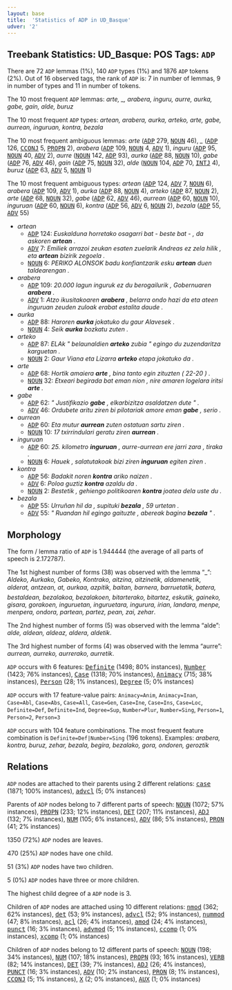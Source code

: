 ```yaml
---
layout: base
title:  'Statistics of ADP in UD_Basque'
udver: '2'
---
```


## Treebank Statistics: UD_Basque: POS Tags: `ADP`

There are 72 `ADP` lemmas (1%), 140 `ADP` types (1%) and 1876 `ADP` tokens (2%).
Out of 16 observed tags, the rank of `ADP` is: 7 in number of lemmas, 9 in number of types and 11 in number of tokens.

The 10 most frequent `ADP` lemmas: <em>arte, _, arabera, inguru, aurre, aurka, gabe, gain, alde, buruz</em>

The 10 most frequent `ADP` types:  <em>artean, arabera, aurka, arteko, arte, gabe, aurrean, inguruan, kontra, bezala</em>

The 10 most frequent ambiguous lemmas: <em>arte</em> (<tt><a href="eu-pos-ADP.html">ADP</a></tt> 279, <tt><a href="eu-pos-NOUN.html">NOUN</a></tt> 46), <em>_</em> (<tt><a href="eu-pos-ADP.html">ADP</a></tt> 126, <tt><a href="eu-pos-CCONJ.html">CCONJ</a></tt> 5, <tt><a href="eu-pos-PROPN.html">PROPN</a></tt> 2), <em>arabera</em> (<tt><a href="eu-pos-ADP.html">ADP</a></tt> 109, <tt><a href="eu-pos-NOUN.html">NOUN</a></tt> 4, <tt><a href="eu-pos-ADV.html">ADV</a></tt> 1), <em>inguru</em> (<tt><a href="eu-pos-ADP.html">ADP</a></tt> 95, <tt><a href="eu-pos-NOUN.html">NOUN</a></tt> 40, <tt><a href="eu-pos-ADV.html">ADV</a></tt> 2), <em>aurre</em> (<tt><a href="eu-pos-NOUN.html">NOUN</a></tt> 142, <tt><a href="eu-pos-ADP.html">ADP</a></tt> 93), <em>aurka</em> (<tt><a href="eu-pos-ADP.html">ADP</a></tt> 88, <tt><a href="eu-pos-NOUN.html">NOUN</a></tt> 10), <em>gabe</em> (<tt><a href="eu-pos-ADP.html">ADP</a></tt> 76, <tt><a href="eu-pos-ADV.html">ADV</a></tt> 46), <em>gain</em> (<tt><a href="eu-pos-ADP.html">ADP</a></tt> 75, <tt><a href="eu-pos-NOUN.html">NOUN</a></tt> 32), <em>alde</em> (<tt><a href="eu-pos-NOUN.html">NOUN</a></tt> 104, <tt><a href="eu-pos-ADP.html">ADP</a></tt> 70, <tt><a href="eu-pos-INTJ.html">INTJ</a></tt> 4), <em>buruz</em> (<tt><a href="eu-pos-ADP.html">ADP</a></tt> 63, <tt><a href="eu-pos-ADV.html">ADV</a></tt> 5, <tt><a href="eu-pos-NOUN.html">NOUN</a></tt> 1)

The 10 most frequent ambiguous types:  <em>artean</em> (<tt><a href="eu-pos-ADP.html">ADP</a></tt> 124, <tt><a href="eu-pos-ADV.html">ADV</a></tt> 7, <tt><a href="eu-pos-NOUN.html">NOUN</a></tt> 6), <em>arabera</em> (<tt><a href="eu-pos-ADP.html">ADP</a></tt> 109, <tt><a href="eu-pos-ADV.html">ADV</a></tt> 1), <em>aurka</em> (<tt><a href="eu-pos-ADP.html">ADP</a></tt> 88, <tt><a href="eu-pos-NOUN.html">NOUN</a></tt> 4), <em>arteko</em> (<tt><a href="eu-pos-ADP.html">ADP</a></tt> 87, <tt><a href="eu-pos-NOUN.html">NOUN</a></tt> 2), <em>arte</em> (<tt><a href="eu-pos-ADP.html">ADP</a></tt> 68, <tt><a href="eu-pos-NOUN.html">NOUN</a></tt> 32), <em>gabe</em> (<tt><a href="eu-pos-ADP.html">ADP</a></tt> 62, <tt><a href="eu-pos-ADV.html">ADV</a></tt> 46), <em>aurrean</em> (<tt><a href="eu-pos-ADP.html">ADP</a></tt> 60, <tt><a href="eu-pos-NOUN.html">NOUN</a></tt> 10), <em>inguruan</em> (<tt><a href="eu-pos-ADP.html">ADP</a></tt> 60, <tt><a href="eu-pos-NOUN.html">NOUN</a></tt> 6), <em>kontra</em> (<tt><a href="eu-pos-ADP.html">ADP</a></tt> 56, <tt><a href="eu-pos-ADV.html">ADV</a></tt> 6, <tt><a href="eu-pos-NOUN.html">NOUN</a></tt> 2), <em>bezala</em> (<tt><a href="eu-pos-ADP.html">ADP</a></tt> 55, <tt><a href="eu-pos-ADV.html">ADV</a></tt> 55)


* <em>artean</em>
  * <tt><a href="eu-pos-ADP.html">ADP</a></tt> 124: <em>Euskalduna horretako osagarri bat - beste bat - , da askoren <b>artean</b> .</em>
  * <tt><a href="eu-pos-ADV.html">ADV</a></tt> 7: <em>Emiliek arrazoi zeukan esaten zuelarik Andreas ez zela hilik , eta <b>artean</b> bizirik zegoela .</em>
  * <tt><a href="eu-pos-NOUN.html">NOUN</a></tt> 6: <em>PERIKO ALONSOK badu konfiantzarik esku <b>artean</b> duen taldearengan .</em>
* <em>arabera</em>
  * <tt><a href="eu-pos-ADP.html">ADP</a></tt> 109: <em>20.000 lagun inguruk ez du berogailurik , Gobernuaren <b>arabera</b> .</em>
  * <tt><a href="eu-pos-ADV.html">ADV</a></tt> 1: <em>Atzo ikusitakoaren <b>arabera</b> , belarra ondo hazi da eta ateen inguruan zeuden zuloak erabat estalita daude .</em>
* <em>aurka</em>
  * <tt><a href="eu-pos-ADP.html">ADP</a></tt> 88: <em>Haroren <b>aurka</b> jokatuko du gaur Alavesek .</em>
  * <tt><a href="eu-pos-NOUN.html">NOUN</a></tt> 4: <em>Seik <b>aurka</b> bozkatu zuten .</em>
* <em>arteko</em>
  * <tt><a href="eu-pos-ADP.html">ADP</a></tt> 87: <em>ELAk " belaunaldien <b>arteko</b> zubia " egingo du zuzendaritza karguetan .</em>
  * <tt><a href="eu-pos-NOUN.html">NOUN</a></tt> 2: <em>Gaur Viana eta Lizarra <b>arteko</b> etapa jokatuko da .</em>
* <em>arte</em>
  * <tt><a href="eu-pos-ADP.html">ADP</a></tt> 68: <em>Hortik amaiera <b>arte</b> , bina tanto egin zituzten ( 22-20 ) .</em>
  * <tt><a href="eu-pos-NOUN.html">NOUN</a></tt> 32: <em>Etxeari begirada bat eman nion , nire amaren logelara iritsi <b>arte</b> .</em>
* <em>gabe</em>
  * <tt><a href="eu-pos-ADP.html">ADP</a></tt> 62: <em>" Justifikazio <b>gabe</b> , elkarbizitza asaldatzen dute " .</em>
  * <tt><a href="eu-pos-ADV.html">ADV</a></tt> 46: <em>Ordubete aritu ziren bi pilotariak amore eman <b>gabe</b> , serio .</em>
* <em>aurrean</em>
  * <tt><a href="eu-pos-ADP.html">ADP</a></tt> 60: <em>Eta mutur <b>aurrean</b> zuten ostatuan sartu ziren .</em>
  * <tt><a href="eu-pos-NOUN.html">NOUN</a></tt> 10: <em>17 txirrindulari geratu ziren <b>aurrean</b> .</em>
* <em>inguruan</em>
  * <tt><a href="eu-pos-ADP.html">ADP</a></tt> 60: <em>25. kilometro <b>inguruan</b> , aurre-aurrean ere jarri zara , tiraka .</em>
  * <tt><a href="eu-pos-NOUN.html">NOUN</a></tt> 6: <em>Hauek , salatutakoak bizi ziren <b>inguruan</b> egiten ziren .</em>
* <em>kontra</em>
  * <tt><a href="eu-pos-ADP.html">ADP</a></tt> 56: <em>Badakit noren <b>kontra</b> ariko naizen .</em>
  * <tt><a href="eu-pos-ADV.html">ADV</a></tt> 6: <em>Poloa guztiz <b>kontra</b> azaldu da .</em>
  * <tt><a href="eu-pos-NOUN.html">NOUN</a></tt> 2: <em>Bestetik , gehiengo politikoaren <b>kontra</b> joatea dela uste du .</em>
* <em>bezala</em>
  * <tt><a href="eu-pos-ADP.html">ADP</a></tt> 55: <em>Urruñan hil da , supituki <b>bezala</b> , 59 urtetan .</em>
  * <tt><a href="eu-pos-ADV.html">ADV</a></tt> 55: <em>" Ruandan hil egingo gaituzte , abereak bagina <b>bezala</b> " .</em>

## Morphology

The form / lemma ratio of `ADP` is 1.944444 (the average of all parts of speech is 2.172787).

The 1st highest number of forms (38) was observed with the lemma “_”: <em>Aldeko, Aurkako, Gabeko, Kontrako, aitzina, aitzinetik, aldamenetik, alderat, antzean, at, aurkaa, azpitik, baitan, barnera, barruetatik, batera, bestaldean, bezalakoa, bezalakoen, bitarterako, bitartez, eskutik, gaineko, gisara, gorakoen, inguruetan, inguruetara, ingurura, irian, landara, menpe, menpera, ondora, partean, partez, pean, zai, zehar</em>.

The 2nd highest number of forms (5) was observed with the lemma “alde”: <em>alde, aldean, aldeaz, aldera, aldetik</em>.

The 3rd highest number of forms (4) was observed with the lemma “aurre”: <em>aurrean, aurreko, aurrerako, aurretik</em>.

`ADP` occurs with 6 features: <tt><a href="eu-feat-Definite.html">Definite</a></tt> (1498; 80% instances), <tt><a href="eu-feat-Number.html">Number</a></tt> (1423; 76% instances), <tt><a href="eu-feat-Case.html">Case</a></tt> (1318; 70% instances), <tt><a href="eu-feat-Animacy.html">Animacy</a></tt> (715; 38% instances), <tt><a href="eu-feat-Person.html">Person</a></tt> (28; 1% instances), <tt><a href="eu-feat-Degree.html">Degree</a></tt> (5; 0% instances)

`ADP` occurs with 17 feature-value pairs: `Animacy=Anim`, `Animacy=Inan`, `Case=Abl`, `Case=Abs`, `Case=All`, `Case=Gen`, `Case=Ine`, `Case=Ins`, `Case=Loc`, `Definite=Def`, `Definite=Ind`, `Degree=Sup`, `Number=Plur`, `Number=Sing`, `Person=1`, `Person=2`, `Person=3`

`ADP` occurs with 104 feature combinations.
The most frequent feature combination is `Definite=Def|Number=Sing` (196 tokens).
Examples: <em>arabera, kontra, buruz, zehar, bezala, begira, bezalako, gora, ondoren, geroztik</em>


## Relations

`ADP` nodes are attached to their parents using 2 different relations: <tt><a href="eu-dep-case.html">case</a></tt> (1871; 100% instances), <tt><a href="eu-dep-advcl.html">advcl</a></tt> (5; 0% instances)

Parents of `ADP` nodes belong to 7 different parts of speech: <tt><a href="eu-pos-NOUN.html">NOUN</a></tt> (1072; 57% instances), <tt><a href="eu-pos-PROPN.html">PROPN</a></tt> (233; 12% instances), <tt><a href="eu-pos-DET.html">DET</a></tt> (207; 11% instances), <tt><a href="eu-pos-ADJ.html">ADJ</a></tt> (132; 7% instances), <tt><a href="eu-pos-NUM.html">NUM</a></tt> (105; 6% instances), <tt><a href="eu-pos-ADV.html">ADV</a></tt> (86; 5% instances), <tt><a href="eu-pos-PRON.html">PRON</a></tt> (41; 2% instances)

1350 (72%) `ADP` nodes are leaves.

470 (25%) `ADP` nodes have one child.

51 (3%) `ADP` nodes have two children.

5 (0%) `ADP` nodes have three or more children.

The highest child degree of a `ADP` node is 3.

Children of `ADP` nodes are attached using 10 different relations: <tt><a href="eu-dep-nmod.html">nmod</a></tt> (362; 62% instances), <tt><a href="eu-dep-det.html">det</a></tt> (53; 9% instances), <tt><a href="eu-dep-advcl.html">advcl</a></tt> (52; 9% instances), <tt><a href="eu-dep-nummod.html">nummod</a></tt> (47; 8% instances), <tt><a href="eu-dep-acl.html">acl</a></tt> (26; 4% instances), <tt><a href="eu-dep-amod.html">amod</a></tt> (24; 4% instances), <tt><a href="eu-dep-punct.html">punct</a></tt> (16; 3% instances), <tt><a href="eu-dep-advmod.html">advmod</a></tt> (5; 1% instances), <tt><a href="eu-dep-ccomp.html">ccomp</a></tt> (1; 0% instances), <tt><a href="eu-dep-xcomp.html">xcomp</a></tt> (1; 0% instances)

Children of `ADP` nodes belong to 12 different parts of speech: <tt><a href="eu-pos-NOUN.html">NOUN</a></tt> (198; 34% instances), <tt><a href="eu-pos-NUM.html">NUM</a></tt> (107; 18% instances), <tt><a href="eu-pos-PROPN.html">PROPN</a></tt> (93; 16% instances), <tt><a href="eu-pos-VERB.html">VERB</a></tt> (82; 14% instances), <tt><a href="eu-pos-DET.html">DET</a></tt> (39; 7% instances), <tt><a href="eu-pos-ADJ.html">ADJ</a></tt> (26; 4% instances), <tt><a href="eu-pos-PUNCT.html">PUNCT</a></tt> (16; 3% instances), <tt><a href="eu-pos-ADV.html">ADV</a></tt> (10; 2% instances), <tt><a href="eu-pos-PRON.html">PRON</a></tt> (8; 1% instances), <tt><a href="eu-pos-CCONJ.html">CCONJ</a></tt> (5; 1% instances), <tt><a href="eu-pos-X.html">X</a></tt> (2; 0% instances), <tt><a href="eu-pos-AUX.html">AUX</a></tt> (1; 0% instances)

